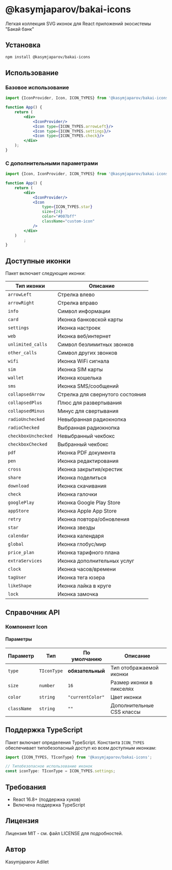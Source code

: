 # @kasymjaparov/bakai-icons

Легкая коллекция SVG иконок для React приложений экосистемы "Бакай банк"

## Установка

```bash
npm install @kasymjaparov/bakai-icons
```

## Использование

### Базовое использование

```jsx
import {IconProvider, Icon, ICON_TYPES} from '@kasymjaparov/bakai-icons';

function App() {
    return (
        <div>
            <IconProvider/>
            <Icon type={ICON_TYPES.arrowLeft}/>
            <Icon type={ICON_TYPES.settings}/>
            <Icon type={ICON_TYPES.check}/>
        </div>
    );
}
```

### С дополнительными параметрами

```jsx
import {Icon, IconProvider, ICON_TYPES} from '@kasymjaparov/bakai-icons';

function App() {
    return (
        <div>
            <IconProvider/>
            <Icon
                type={ICON_TYPES.star}
                size={24}
                color="#007bff"
                className="custom-icon"
            />
        </div>
    )
        ;
}
```

## Доступные иконки

Пакет включает следующие иконки:

| Тип иконки          | Описание                         |
|---------------------|----------------------------------|
| `arrowLeft`         | Стрелка влево                    |
| `arrowRight`        | Стрелка вправо                   |
| `info`              | Символ информации                |
| `card`              | Иконка банковской карты          |
| `settings`          | Иконка настроек                  |
| `web`               | Иконка веб/интернет              |
| `unlimited_calls`   | Символ безлимитных звонков       |
| `other_calls`       | Символ других звонков            |
| `wifi`              | Иконка WiFi сигнала              |
| `sim`               | Иконка SIM карты                 |
| `wallet`            | Иконка кошелька                  |
| `sms`               | Иконка SMS/сообщений             |
| `collapsedArrow`    | Стрелка для свернутого состояния |
| `collapsedPlus`     | Плюс для развертывания           |
| `collapsedMinus`    | Минус для свертывания            |
| `radioUnchecked`    | Невыбранная радиокнопка          |
| `radioChecked`      | Выбранная радиокнопка            |
| `checkboxUnchecked` | Невыбранный чекбокс              |
| `checkboxChecked`   | Выбранный чекбокс                |
| `pdf`               | Иконка PDF документа             |
| `pen`               | Иконка редактирования            |
| `cross`             | Иконка закрытия/крестик          |
| `share`             | Иконка поделиться                |
| `download`          | Иконка скачивания                |
| `check`             | Иконка галочки                   |
| `googlePlay`        | Иконка Google Play Store         |
| `appStore`          | Иконка Apple App Store           |
| `retry`             | Иконка повтора/обновления        |
| `star`              | Иконка звезды                    |
| `calendar`          | Иконка календаря                 |
| `global`            | Иконка глобус/мир                |
| `price_plan`        | Иконка тарифного плана           |
| `extraServices`     | Иконка дополнительных услуг      |
| `clock`             | Иконка часов/времени             |
| `tagUser`           | Иконка тега юзера                |
| `likeShape`         | Иконка лайка в круге             |
| `lock`              | Иконка замочка                   |
## Справочник API

### Компонент Icon

#### Параметры

| Параметр    | Тип         | По умолчанию     | Описание                  |
|-------------|-------------|------------------|---------------------------|
| `type`      | `TIconType` | **обязательный** | Тип отображаемой иконки   |
| `size`      | `number`    | `16`             | Размер иконки в пикселях  |
| `color`     | `string`    | `"currentColor"` | Цвет иконки               |
| `className` | `string`    | `""`             | Дополнительные CSS классы |

## Поддержка TypeScript

Пакет включает определения TypeScript. Константа `ICON_TYPES` обеспечивает типобезопасный доступ ко всем доступным
иконкам:

```typescript
import {ICON_TYPES, TIconType} from '@kasymjaparov/bakai-icons';

// Типобезопасное использование иконок
const iconType: TIconType = ICON_TYPES.settings;
```

## Требования

- React 16.8+ (поддержка хуков)
- Включена поддержка TypeScript

## Лицензия

Лицензия MIT - см. файл LICENSE для подробностей.

## Автор

Kasymjaparov Adilet
